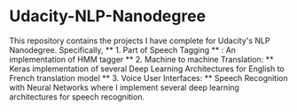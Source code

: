 # Udacity-NLP-Nanodegree
This repository contains the projects I have complete for Udacity's NLP Nanodegree. Specifically,
  ** 1. Part of Speech Tagging ** : An implementation of HMM tagger
  ** 2. Machine to machine Translation: ** Keras implementation of several Deep Learning Architectures for English to French translation model
  ** 3. Voice User Interfaces: ** Speech Recognition with Neural Networks where I implement several deep learning architectures for speech recognition.
  
